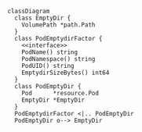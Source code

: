 <!--
 Copyright 2023 Sun Quan
 
 Licensed under the Apache License, Version 2.0 (the "License");
 you may not use this file except in compliance with the License.
 You may obtain a copy of the License at
 
     http://www.apache.org/licenses/LICENSE-2.0
 
 Unless required by applicable law or agreed to in writing, software
 distributed under the License is distributed on an "AS IS" BASIS,
 WITHOUT WARRANTIES OR CONDITIONS OF ANY KIND, either express or implied.
 See the License for the specific language governing permissions and
 limitations under the License.
-->

```mermaid
classDiagram
  class EmptyDir {
    VolumePath *path.Path
  }
  class PodEmptydirFactor {
    <<interface>>
    PodName() string
    PodNamespace() string
    PodUID() string
    EmptydirSizeBytes() int64
  }
  class PodEmptyDir {
    Pod      *resource.Pod
    EmptyDir *EmptyDir
  }
  PodEmptydirFactor <|.. PodEmptyDir
  PodEmptyDir o--> EmptyDir


```